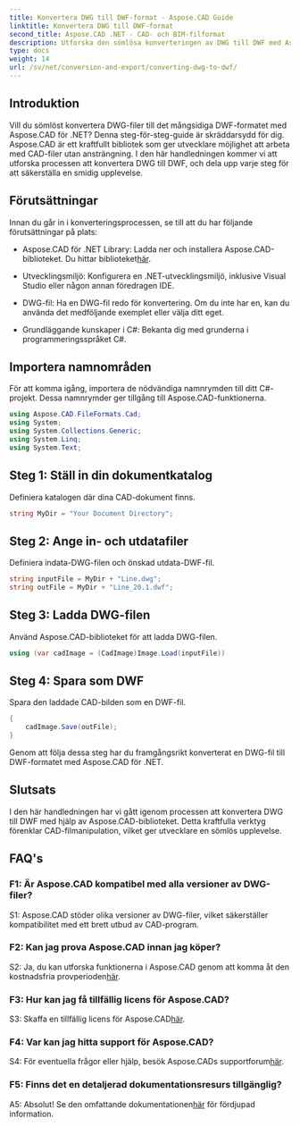 ```yaml
---
title: Konvertera DWG till DWF-format - Aspose.CAD Guide
linktitle: Konvertera DWG till DWF-format
second_title: Aspose.CAD .NET - CAD- och BIM-filformat
description: Utforska den sömlösa konverteringen av DWG till DWF med Aspose.CAD för .NET. Följ vår steg-för-steg-guide för en problemfri upplevelse.
type: docs
weight: 14
url: /sv/net/conversion-and-export/converting-dwg-to-dwf/
---
```

## Introduktion

Vill du sömlöst konvertera DWG-filer till det mångsidiga DWF-formatet med Aspose.CAD för .NET? Denna steg-för-steg-guide är skräddarsydd för dig. Aspose.CAD är ett kraftfullt bibliotek som ger utvecklare möjlighet att arbeta med CAD-filer utan ansträngning. I den här handledningen kommer vi att utforska processen att konvertera DWG till DWF, och dela upp varje steg för att säkerställa en smidig upplevelse.

## Förutsättningar

Innan du går in i konverteringsprocessen, se till att du har följande förutsättningar på plats:

-  Aspose.CAD för .NET Library: Ladda ner och installera Aspose.CAD-biblioteket. Du hittar biblioteket[här](https://releases.aspose.com/cad/net/).

- Utvecklingsmiljö: Konfigurera en .NET-utvecklingsmiljö, inklusive Visual Studio eller någon annan föredragen IDE.

- DWG-fil: Ha en DWG-fil redo för konvertering. Om du inte har en, kan du använda det medföljande exemplet eller välja ditt eget.

- Grundläggande kunskaper i C#: Bekanta dig med grunderna i programmeringsspråket C#.

## Importera namnområden

För att komma igång, importera de nödvändiga namnrymden till ditt C#-projekt. Dessa namnrymder ger tillgång till Aspose.CAD-funktionerna.

```csharp
using Aspose.CAD.FileFormats.Cad;
using System;
using System.Collections.Generic;
using System.Linq;
using System.Text;
```

## Steg 1: Ställ in din dokumentkatalog

Definiera katalogen där dina CAD-dokument finns.

```csharp
string MyDir = "Your Document Directory";
```

## Steg 2: Ange in- och utdatafiler

Definiera indata-DWG-filen och önskad utdata-DWF-fil.

```csharp
string inputFile = MyDir + "Line.dwg";
string outFile = MyDir + "Line_20.1.dwf";
```

## Steg 3: Ladda DWG-filen

Använd Aspose.CAD-biblioteket för att ladda DWG-filen.

```csharp
using (var cadImage = (CadImage)Image.Load(inputFile))
```

## Steg 4: Spara som DWF

Spara den laddade CAD-bilden som en DWF-fil.

```csharp
{
    cadImage.Save(outFile);
}
```

Genom att följa dessa steg har du framgångsrikt konverterat en DWG-fil till DWF-formatet med Aspose.CAD för .NET.

## Slutsats

I den här handledningen har vi gått igenom processen att konvertera DWG till DWF med hjälp av Aspose.CAD-biblioteket. Detta kraftfulla verktyg förenklar CAD-filmanipulation, vilket ger utvecklare en sömlös upplevelse.

## FAQ's

### F1: Är Aspose.CAD kompatibel med alla versioner av DWG-filer?

S1: Aspose.CAD stöder olika versioner av DWG-filer, vilket säkerställer kompatibilitet med ett brett utbud av CAD-program.

### F2: Kan jag prova Aspose.CAD innan jag köper?

 S2: Ja, du kan utforska funktionerna i Aspose.CAD genom att komma åt den kostnadsfria provperioden[här](https://releases.aspose.com/).

### F3: Hur kan jag få tillfällig licens för Aspose.CAD?

 S3: Skaffa en tillfällig licens för Aspose.CAD[här](https://purchase.aspose.com/temporary-license/).

### F4: Var kan jag hitta support för Aspose.CAD?

 S4: För eventuella frågor eller hjälp, besök Aspose.CADs supportforum[här](https://forum.aspose.com/c/cad/19).

### F5: Finns det en detaljerad dokumentationsresurs tillgänglig?

 A5: Absolut! Se den omfattande dokumentationen[här](https://reference.aspose.com/cad/net/) för fördjupad information.